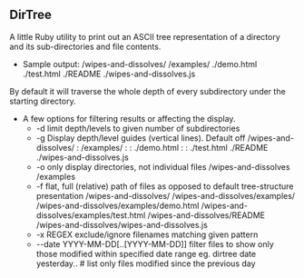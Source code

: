 DirTree
-------

A little Ruby utility to print out an ASCII tree representation of a directory and its sub-directories and file contents.

* Sample output:
	/wipes-and-dissolves/
		/examples/
			./demo.html
			./test.html
	./README
	./wipes-and-dissolves.js

By default it will traverse the whole depth of every subdirectory under the starting directory.

* A few options for filtering results or affecting the display.
	* -d limit depth/levels to given number of subdirectories
	* -g Display depth/level guides (vertical lines). Default off
		/wipes-and-dissolves/
		:  /examples/
		:  :  ./demo.html
		:  :  ./test.html
		./README
		./wipes-and-dissolves.js
	* -o only display directories, not individual files
		/wipes-and-dissolves
			/examples
	* -f flat, full (relative) path of files as opposed to default tree-structure presentation
		/wipes-and-dissolves/
		/wipes-and-dissolves/examples/
		/wipes-and-dissolves/examples/demo.html
		/wipes-and-dissolves/examples/test.html
		/wipes-and-dissolves/README
		/wipes-and-dissolves/wipes-and-dissolves.js
	* -x REGEX exclude/ignore filenames matching given pattern
	* --date YYYY-MM-DD[..[YYYY-MM-DD]] filter files to show only those modified within specified date range
		eg. dirtree date yesterday..  # list only files modified since the previous day

